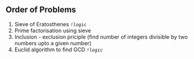 ## Order of Problems

1. Sieve of Eratosthenes    *`!logic`*
2. Prime factorisation using sieve
3. Inclusion - exclusion priciple (find number of integers divisible by two numbers upto a given number)
4. Euclid algorithm to find GCD    *`!logic`*
